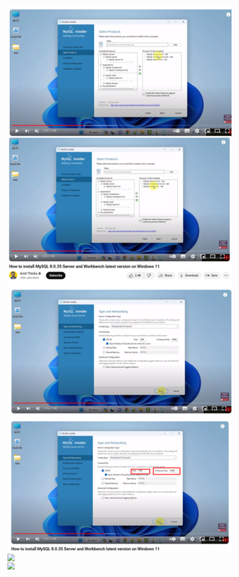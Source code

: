 <img src="img/Screenshot_1.png"><br>
<img src="img/Screenshot_2.png"><br>
<img src="img/Screenshot_3.png"><br>
<img src="img/Screenshot_4.png"><br>
<img src="img/Screenshot_5.png"><br>
<img src="img/Screenshot_6.png"><br>
